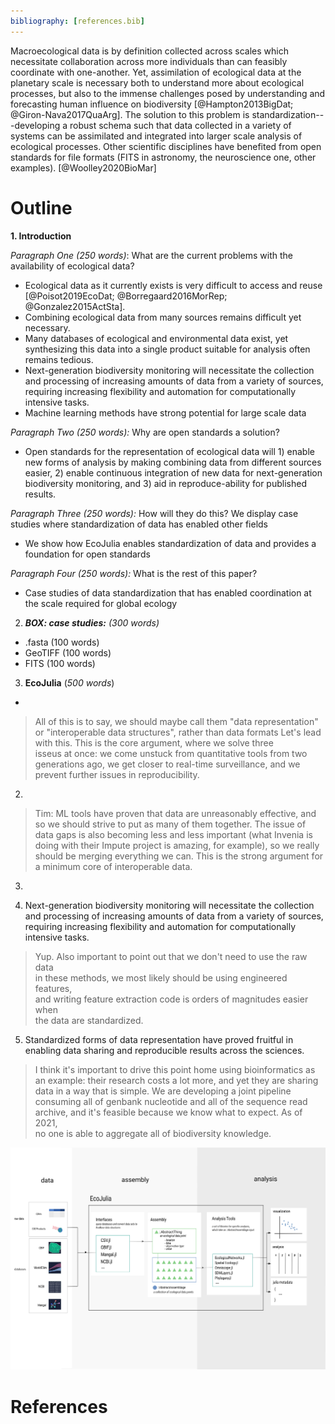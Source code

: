 ```yaml
---
bibliography: [references.bib]
---
```

Macroecological data is by definition collected across scales which necessitate collaboration across more individuals than can feasibly coordinate with one-another. Yet, assimilation of ecological data at the planetary scale is necessary both to understand more about ecological processes, but also to the immense challenges posed by understanding and forecasting human influence on biodiversity [@Hampton2013BigDat; @Giron-Nava2017QuaArg]. The solution to this problem is standardization---developing a robust schema such that data collected in a variety of systems can be assimilated and integrated into larger scale analysis of ecological processes. Other scientific disciplines have benefited from open standards for file formats (FITS in astronomy, the neuroscience one, other examples). [@Woolley2020BioMar]


# Outline

**1. Introduction**

_Paragraph One (250 words)_: What are the current problems with the availability of ecological data?

- Ecological data as it currently exists is very difficult to access and reuse  [@Poisot2019EcoDat; @Borregaard2016MorRep; @Gonzalez2015ActSta].
- Combining ecological data from many sources remains difficult yet necessary.
- Many databases of ecological and environmental data exist, yet synthesizing this data into a single product suitable for analysis often remains tedious.
- Next-generation biodiversity monitoring will necessitate the collection and processing of increasing amounts of data from a variety of sources, requiring increasing flexibility and automation for computationally intensive tasks.
- Machine learning methods have strong potential for large scale data


_Paragraph Two (250 words):_ Why are open standards a solution?

- Open standards for the representation of ecological data will 1) enable new forms of analysis by making combining data from different sources easier, 2) enable continuous integration of new data for next-generation biodiversity monitoring, and 3) aid in reproduce-ability for published results.

_Paragraph Three (250 words):_ How will they do this? We display case studies where standardization of data has enabled other fields

- We show how EcoJulia enables standardization of data and provides a foundation for open standards

_Paragraph Four (250 words):_ What is the rest of this paper?

- Case studies of data standardization that has enabled coordination
at the scale required for global ecology


2. _**BOX: case studies:** (300 words)_
- .fasta (100 words)
- GeoTIFF (100 words)
- FITS (100 words)

3. **EcoJulia** (_500 words_)
-




> All of this is to say, we should maybe call them "data representation"  
or "interoperable data structures", rather than data formats
> Let's lead with this. This is the core argument, where we solve three  
isseus at once: we come unstuck from quantitative tools from two  
generations ago, we get closer to real-time surveillance, and we  
prevent further issues in reproducibility.



2.
> Tim:
> ML tools have proven that data are unreasonably  effective, and so we should strive to put as many of them together. The issue of data gaps is also becoming less and less important (what Invenia is doing with their Impute project is amazing, for example), so we really should be merging everything we can. This is the strong argument for a minimum core of interoperable data.

3.

4. Next-generation biodiversity monitoring will necessitate the collection and processing of increasing amounts of data from a variety of sources, requiring increasing flexibility and automation for computationally intensive tasks.

> Yup. Also important to point out that we don't need to use the raw data  
in these methods, we most likely should be using engineered features,  
and writing feature extraction code is orders of magnitudes easier when  
the data are standardized.


5. Standardized forms of data representation have proved fruitful in  
   enabling data sharing and reproducible results across the sciences.

> I think it's important to drive this point home using bioinformatics as  
an example: their research costs a lot more, and yet they are sharing  
data in a way that is simple. We are developing a joint pipeline  
consuming all of genbank nucleotide and all of the sequence read  
archive, and it's feasible because we know what to expect. As of 2021,  
no one is able to aggregate all of biodiversity knowledge.

![the caption](./figures/concept.png)


# References
